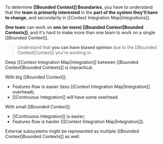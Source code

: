 To determine **[[Bounded Context]] Boundaries**, you have to understand that the **team is primarily interested** in the **part of the system they'll have to change**, and secondarily in [[Context Integration Map|Integrations]].

**One team** can work on **one (or more) [[Bounded Context|Bounded Contexts]]**, and it's hard to make more than one team to work on a single [[Bounded Context]].

> Understand that **you can have biased opinion** due to the [[Bounded Context|Context]] you're working in.

Deep [[Context Integration Map|Integration]] between [[Bounded Context|Bounded Contexts]] is impractical.

With big [[Bounded Context]]:
- Features flow is easier (less [[Context Integration Map|Integration]] overhead);
- [[Continuous Integration]] will have some overhead.

With small [[Bounded Context]]:
- [[Continuous Integration]] is easier;
- Features flow is harder ([[Context Integration Map|Integration]]).

External subsystems might be represented as multiple [[Bounded Context|Bounded Contexts]] as well.
